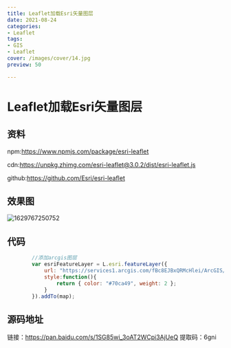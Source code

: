 ```yaml
---
title: Leaflet加载Esri矢量图层
date: 2021-08-24
categories: 
- Leaflet
tags:
- GIS 
- Leaflet
cover: /images/cover/14.jpg
preview: 50

---
```


# Leaflet加载Esri矢量图层

## 资料

npm:https://www.npmjs.com/package/esri-leaflet

cdn:https://unpkg.zhimg.com/esri-leaflet@3.0.2/dist/esri-leaflet.js

github:https://github.com/Esri/esri-leaflet

## 效果图

![1629767250752](https://pzy-images.oss-cn-hangzhou.aliyuncs.com/img/202110291637374.png)

## 代码

```javascript
        //添加arcgis图层
        var esriFeatureLayer = L.esri.featureLayer({
            url: "https://services1.arcgis.com/fBc8EJBxQRMcHlei/ArcGIS/rest/services/NPS_Land_Resources_Division_Boundary_and_Tract_Data_Service/FeatureServer/2",
            style:function(){
                return { color: "#70ca49", weight: 2 };
            }
        }).addTo(map);
```

## 源码地址

链接：https://pan.baidu.com/s/1SG85wi_3oAT2WCpi3AjUeQ 
提取码：6gni